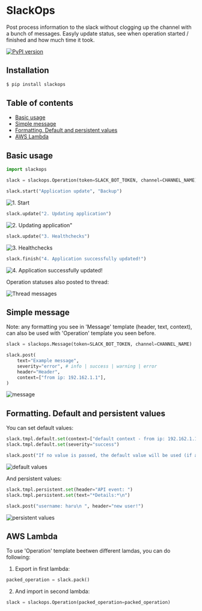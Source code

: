 # SlackOps
Post process information to the slack without clogging up the channel with a bunch of messages. Easyly update status, see when operation started / finished and how much time it took.

[![PyPI version](https://badge.fury.io/py/slackops.svg)](https://pypi.org/project/slackops/)

## Installation

```bash
$ pip install slackops
```
## Table of contents
* [Basic usage](#basic-usage)
* [Simple message](#basic-usage-of-the-web-client)
* [Formatting. Default and persistent values](#basic-usage-of-the-web-client)
* [AWS Lambda]()

## Basic usage
```python
import slackops

slack = slackops.Operation(token=SLACK_BOT_TOKEN, channel=CHANNEL_NAME)

slack.start("Application update", "Backup")
```

![1. Start](https://raw.githubusercontent.com/haru-mamburu/slackops/master/docs/images/1-start.png)

```python
slack.update("2. Updating application")
```
![2. Updating application"](https://raw.githubusercontent.com/haru-mamburu/slackops/master/docs/images/2-update.png)

```python
slack.update("3. Healthchecks")
```
![3. Healthchecks](https://raw.githubusercontent.com/haru-mamburu/slackops/master/docs/images/3-update.png)

```python
slack.finish("4. Application successfully updated!")
```
![4. Application successfully updated!](https://raw.githubusercontent.com/haru-mamburu/slackops/master/docs/images/4-finish.png)

Operation statuses also posted to thread:

![Thread messages](https://raw.githubusercontent.com/haru-mamburu/slackops/master/docs/images/5-thread-messages.png)

## Simple message
Note: any formatting you see in 'Message' template (header, text, context), can also be used with 'Operation' template you seen before.

```python
slack = slackops.Message(token=SLACK_BOT_TOKEN, channel=CHANNEL_NAME)

slack.post(
    text="Example message",
    severity="error", # info | success | warning | error
    header="Header",
    context=["from ip: 192.162.1.1"],
)
```

![message](https://raw.githubusercontent.com/haru-mamburu/slackops/master/docs/images/message.png)


## Formatting. Default and persistent values
You can set default values:
```python
slack.tmpl.default.set(context=["default context - from ip: 192.162.1.1"])
slack.tmpl.default.set(severity="success")

slack.post("If no value is passed, the default value will be used (if available).")
```

![default values](https://raw.githubusercontent.com/haru-mamburu/slackops/master/docs/images/default_values.png)

And persistent values:
```python
slack.tmpl.persistent.set(header="API event: ")
slack.tmpl.persistent.set(text="*Details:*\n")

slack.post("username: haru\n ", header="new user!")
```

![persistent values](https://raw.githubusercontent.com/haru-mamburu/slackops/master/docs/images/persistent_values.png)

## AWS Lambda
To use 'Operation' template beetwen different lamdas, you can do following:
1. Export in first lambda:
```python
packed_operation = slack.pack()
```
2. And import in second lambda:
```python
slack = slackops.Operation(packed_operation=packed_operation)
```